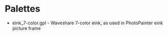 # Palettes

  * eink_7-color.gpl - Waveshare 7-color eink, as used in PhotoPainter eink picture frame
